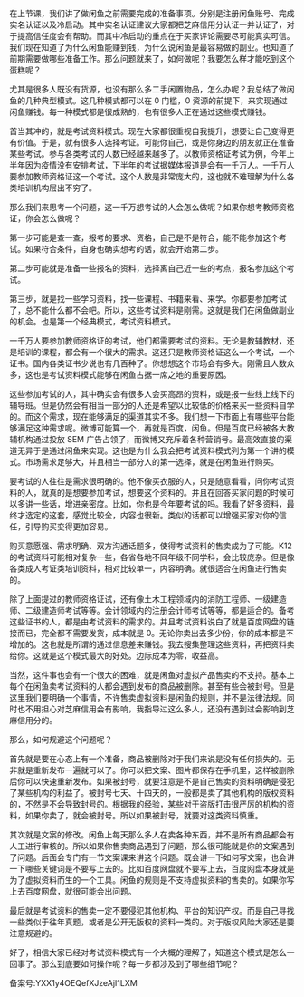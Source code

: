 在上节课，我们讲了做闲鱼之前需要完成的准备事项。分别是注册闲鱼账号、完成实名认证以及冷启动。其中实名认证建议大家都把芝麻信用分认证一并认证了，对于提高信任度会有帮助。而其中冷启动的重点在于买家评论需要尽可能真实可信。我们现在知道了为什么闲鱼能赚到钱，为什么说闲鱼是最容易做的副业。也知道了前期需要做哪些准备工作。那么问题就来了，如何做呢？我要怎么样才能吃到这个蛋糕呢？

尤其是很多人既没有货源，也没有那么多二手闲置物品，怎么办呢？我总结了做闲鱼的几种典型模式。这几种模式都可以在 0 门槛，0 资源的前提下，来实现通过闲鱼赚钱。每一种模式都是很成熟的，也有很多人正在通过这些模式赚钱。

首当其冲的，就是考试资料模式。现在大家都很重视自我提升，想要让自己变得更有价值。于是，就有很多人选择考证。可能你自己，或是你身边的朋友就正在准备某些考试。参与各类考试的人数已经越来越多了。以教师资格证考试为例，今年上半年因为疫情没有安排考试，下半年的考试据媒体报道是会有一千万人。一千万人要参加教师资格证这一个考试。这个人数是非常庞大的，这也就不难理解为什么各类培训机构层出不穷了。

那么我们来思考一个问题，这一千万想考试的人会怎么做呢？如果你想考教师资格证，你会怎么做呢？

第一步可能是查一查，报考的要求、资格，自己是不是符合，能不能参加这个考试。如果符合条件，自身也确实想考的话，就会开始第二步。

第二步可能就是准备一些报名的资料，选择离自己近一些的考点，报名参加这个考试。

第三步，就是找一些学习资料，找一些课程、书籍来看、来学。你都要参加考试了，总不能什么都不会吧。所以，这些考试资料是刚需。这就是我们在闲鱼做副业的机会。也是第一个经典模式，考试资料模式。

一千万人要参加教师资格证的考试，他们都需要考试的资料。无论是教辅教材，还是培训的课程，都会有一个很大的需求。这还只是教师资格证这么一个考试，一个证书。国内各类证书少说也有几百种了。你想想这个市场会有多大。刚需且人数众多，这也是考试资料模式能够在闲鱼占据一席之地的重要原因。

这些参加考试的人，其中确实会有很多人会买高昂的资料，或是报一些线上线下的辅导班。但是仍然会有相当一部分的人还是希望以比较低的价格来买一些资料自学的。而这个需求，现在能够满足的渠道其实不多。我们想一下市面上有哪些平台能够满足这种需求呢。微博可能算一个，再就是百度，闲鱼。但是百度已经被各大教辅机构通过投放 SEM 广告占领了，而微博又充斥着各种营销号。最高效直接的渠道无异于是通过闲鱼来实现。这也是为什么我会把考试资料模式列为第一个讲的模式。市场需求足够大，并且相当一部分人的第一选择，就是在闲鱼进行购买。

要考试的人往往是需求很明确的。他不像买衣服的人，只是随意看看，问你考试资料的人，就真的是想要参加考试，想要这个资料的。并且在回答买家问题的时候可以多讲一些话，增进亲密度。比如，你也是今年要考试的吗。我看了好多资料，最终才选定的这套，感觉比较全，内容也很新。类似的话都可以增强买家对你的信任，引导购买变得更加容易。

购买意愿强、需求明确、双方沟通话题多，使得考试资料的售卖成为了可能。K12 的考试资料可能相对复杂一些，各省各地不同年级不同学科，会比较庞杂。但是像各类成人考证类培训资料，相对比较单一，内容明确。就很适合在闲鱼进行售卖的。

除了上面提过的教师资格证试，还有像土木工程领域内的消防工程师、一级建造师、二级建造师考试等等。会计领域内的注册会计师考试等等，都是适合的。备考这些证书的人，都是由考试资料的需求的。并且考试资料说白了就是百度网盘的链接而已，完全都不需要发货，成本就是 0。无论你卖出去多少份，你的成本都是不增加的。这也就是所谓的通过信息差来赚钱。我去搜集整理这些资料，再把资料卖给你。这就是这个模式最大的好处。边际成本为零，收益高。

当然，这件事也会有一个很大的困难，就是闲鱼对虚拟产品售卖的不支持。基本上每个在闲鱼卖考试资料的人都会遇到发布的商品被删除。甚至有些会被封号。但是这里我们要明确一个事情，不许售卖虚拟资料是闲鱼的规则，并不是法律法规。同时也不用担心对芝麻信用会有影响，我指导过这么多人，还没有遇到过会影响到芝麻信用分的。

那么，如何规避这个问题呢？

首先就是要在心态上有一个准备，商品被删除对于我们来说是没有任何损失的。无非就是重新发布一遍就可以了。你可以把文案、图片都保存在手机里，这样被删除后你可以快速重新发布。如果被封号，就要注意是不是自己售卖的资料明确是侵犯了某些机构的利益了。被封号七天、十四天的，一般都是卖了其他机构的版权资料的，不然是不会导致封号的。根据我的经验，某些对于盗版打击很严厉的机构的资料，如果你卖了，就会被封号。所以如果被封号，就要对这类资料慎重。

其次就是文案的修改。闲鱼上每天那么多人在卖各种东西，并不是所有商品都会有人工进行审核的。所以如果你售卖商品遇到了问题，那么很可能就是你的文案遇到了问题。后面会专门有一节文案课来讲这个问题。既会讲一下如何写文案，也会讲一下哪些关键词是不要写上去的。比如百度网盘就不要写上去，百度网盘本身就是为了虚拟资料而生的一个工具。闲鱼的规则是不支持虚拟资料的售卖的。如果你写上去百度网盘，就很可能会出问题。

最后就是考试资料的售卖一定不要侵犯其他机构、平台的知识产权。而是自己寻找一些类似于往年真题，或者是公开无版权的资料一类的。对于版权风险大家还是要注意规避的。

好了，相信大家已经对考试资料模式有一个大概的理解了，知道这个模式是怎么一回事了。那么到底要如何操作呢？每一步都涉及到了哪些细节呢？

备案号:YXX1y4OEQefXJzeAjI1LXM